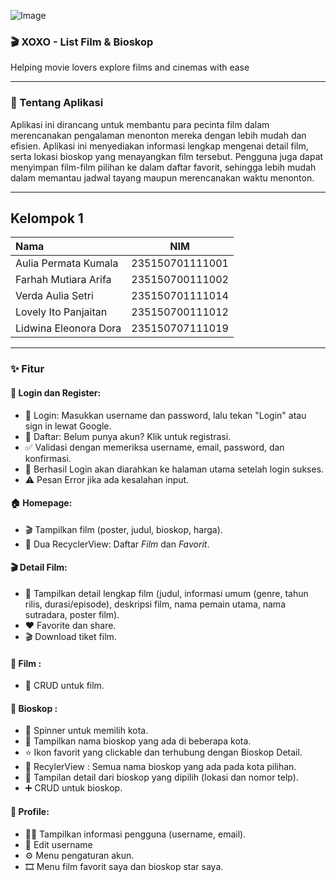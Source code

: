 ![Image](https://github.com/user-attachments/assets/c6188038-3a9c-4d3b-b849-79343ed81007)

### 🎬 XOXO - List Film & Bioskop
Helping movie lovers explore films and cinemas with ease

***

### 📌 Tentang Aplikasi 
Aplikasi ini dirancang untuk membantu para pecinta film dalam merencanakan pengalaman menonton mereka dengan lebih mudah dan efisien. Aplikasi ini menyediakan informasi lengkap mengenai detail film, serta lokasi bioskop yang menayangkan film tersebut. Pengguna juga dapat menyimpan film-film pilihan ke dalam daftar favorit, sehingga lebih mudah dalam memantau jadwal tayang maupun merencanakan waktu menonton.

***

## Kelompok 1
| Nama | NIM |
|:----------|:-----------:|
| Aulia Permata Kumala | 235150701111001 | 
| Farhah Mutiara Arifa | 235150700111002 | 
| Verda Aulia Setri | 235150701111014 | 
| Lovely Ito Panjaitan | 235150700111012 | 
| Lidwina Eleonora Dora | 235150707111019 | 

***

### ✨ Fitur
#### 🔐 Login dan Register:
- 🔑 Login: Masukkan username dan password, lalu tekan "Login" atau sign in lewat Google.
- 📝 Daftar: Belum punya akun? Klik untuk registrasi.
- ✅ Validasi dengan memeriksa username, email, password, dan konfirmasi.
- 🚪 Berhasil Login akan diarahkan ke halaman utama setelah login sukses.
- ⚠️ Pesan Error jika ada kesalahan input.

####    🏠 Homepage:
- 🎬 Tampilkan film (poster, judul, bioskop, harga).
- 🔄 Dua RecyclerView: Daftar *Film* dan *Favorit*.

#### 🎬 Detail Film:
- 📄 Tampilkan detail lengkap film (judul, informasi umum (genre, tahun rilis, durasi/episode), deskripsi film, nama pemain utama, nama sutradara, poster film).
- ❤️ Favorite dan share.
- 🎬 Download tiket film.

####   🎦 Film :
- 📍 CRUD untuk film.

####   🍿 Bioskop :
- 🔻 Spinner untuk memilih kota.
- 🎥 Tampilkan nama bioskop yang ada di beberapa kota.
- ⭐ Ikon favorit yang clickable dan terhubung dengan Bioskop Detail.
- 🔄 RecylerView : Semua nama bioskop yang ada pada kota pilihan.
- 📌 Tampilan detail dari bioskop yang dipilih (lokasi dan nomor telp).
- ➕ CRUD untuk bioskop.

####   👤 Profile:
- 🙍‍♂️ Tampilkan informasi pengguna (username, email).
- 📄 Edit username
- ⚙️ Menu pengaturan akun.
- 🎞️ Menu film favorit saya dan bioskop star saya.
